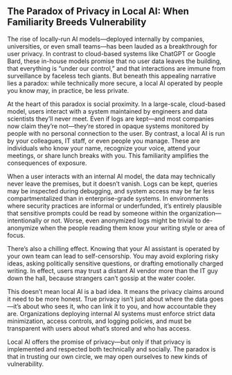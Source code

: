 ## The Paradox of Privacy in Local AI: When Familiarity Breeds Vulnerability

The rise of locally-run AI models—deployed internally by companies, universities, or even small teams—has been lauded as a breakthrough for user privacy. In contrast to cloud-based systems like ChatGPT or Google Bard, these in-house models promise that no user data leaves the building, that everything is “under our control,” and that interactions are immune from surveillance by faceless tech giants. But beneath this appealing narrative lies a paradox: while technically more secure, a local AI operated by people you know may, in practice, be less private.

At the heart of this paradox is social proximity. In a large-scale, cloud-based model, users interact with a system maintained by engineers and data scientists they’ll never meet. Even if logs are kept—and most companies now claim they’re not—they’re stored in opaque systems monitored by people with no personal connection to the user. By contrast, a local AI is run by your colleagues, IT staff, or even people you manage. These are individuals who know your name, recognize your voice, attend your meetings, or share lunch breaks with you. This familiarity amplifies the consequences of exposure.

When a user interacts with an internal AI model, the data may technically never leave the premises, but it doesn’t vanish. Logs can be kept, queries may be inspected during debugging, and system access may be far less compartmentalized than in enterprise-grade systems. In environments where security practices are informal or underfunded, it’s entirely plausible that sensitive prompts could be read by someone within the organization—intentionally or not. Worse, even anonymized logs might be trivial to de-anonymize when the people reading them know your writing style or area of focus.

There’s also a chilling effect. Knowing that your AI assistant is operated by your own team can lead to self-censorship. You may avoid exploring risky ideas, asking politically sensitive questions, or drafting emotionally charged writing. In effect, users may trust a distant AI vendor more than the IT guy down the hall, because strangers can’t gossip at the water cooler.

This doesn’t mean local AI is a bad idea. It means the privacy claims around it need to be more honest. True privacy isn’t just about where the data goes—it’s about who sees it, who can link it to you, and how accountable they are. Organizations deploying internal AI systems must enforce strict data minimization, access controls, and logging policies, and must be transparent with users about what’s stored and who has access.

Local AI offers the promise of privacy—but only if that privacy is implemented and respected both technically and socially. The paradox is that in trusting our own circle, we may open ourselves to new kinds of vulnerability.

